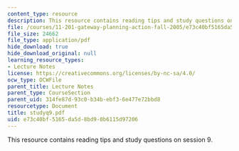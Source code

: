 ```yaml
---
content_type: resource
description: This resource contains reading tips and study questions on session 9.
file: /courses/11-201-gateway-planning-action-fall-2005/e73c40bf5165da5d8bd90b6115d97206_studyq9.pdf
file_size: 24662
file_type: application/pdf
hide_download: true
hide_download_original: null
learning_resource_types:
- Lecture Notes
license: https://creativecommons.org/licenses/by-nc-sa/4.0/
ocw_type: OCWFile
parent_title: Lecture Notes
parent_type: CourseSection
parent_uid: 314fe87d-93c0-b34b-ebf3-6e477e72bbd8
resourcetype: Document
title: studyq9.pdf
uid: e73c40bf-5165-da5d-8bd9-0b6115d97206
---
```

This resource contains reading tips and study questions on session 9.